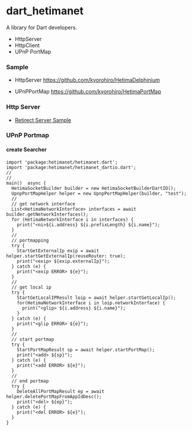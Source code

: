 # dart_hetimanet

A library for Dart developers. 
* HttpServer
* HttpClient
* UPnP PortMap

### Sample 
* HttpServer
https://github.com/kyorohiro/HetimaDelphinium

* UPnPPortMap
https://github.com/kyorohiro/HetimaPortMap

### Http Server
* [Retirect Server Sample](example/redirectserver)

### UPnP Portmap
#### create Searcher
```
import 'package:hetimanet/hetimanet.dart';
import 'package:hetimanet/hetimanet_dartio.dart';
//
//
main()  async {
  HetimaSocketBuilder builder = new HetimaSocketBuilderDartIO(); 
  UpnpPortMapHelper helper = new UpnpPortMapHelper(builder, "test");
  //
  // get network interface
  List<HetimaNetworkInterface> interfaces = await builder.getNetworkInterfaces();
  for (HetimaNetworkInterface i in interfaces) {
    print("<ni>${i.address} ${i.prefixLength} ${i.name}");
  }
  //
  // portmapping 
  try {
    StartGetExternalIp exip = await helper.startGetExternalIp(reuseRouter: true);
    print("<exip> ${exip.externalIp}");
  } catch (e) {
    print("<exip ERROR> ${e}");
  }
  //
  // get local ip
  try {
    StartGetLocalIPResult loip = await helper.startGetLocalIp();
    for(HetimaNetworkInterface i in loip.networkInterface) {
      print("<glip> ${i.address} ${i.name}");      
    }
  } catch (e) {
    print("<glip ERROR> ${e}");
  }
  //
  // start portmap
  try {
    StartPortMapResult sp = await helper.startPortMap();
    print("<add> ${sp}");
  } catch (e) {
    print("<add ERROR> ${e}");
  }
  //
  // end portmap
  try {
    DeleteAllPortMapResult ep = await helper.deletePortMapFromAppIdDesc();
    print("<del> ${ep}");
  } catch (e) {
    print("<del ERROR> ${e}");
  }
}
```